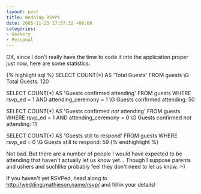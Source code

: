```yaml
---
layout: post
title: Wedding RSVPs
date: 2005-11-23 17:57:32 +00:00
categories:
- Geekery
- Personal
---
```

OK, since I don't really have the time to code it into the application proper just now, here are some statistics:

{% highlight sql %}
SELECT COUNT(*) AS 'Total Guests'
    FROM guests \G
Total Guests: 120

SELECT COUNT(*) AS 'Guests confirmed attending'
    FROM guests
    WHERE rsvp_ed = 1 AND attending_ceremony = 1 \G
Guests confirmed attending: 50

SELECT COUNT(*) AS 'Guests confirmed *not* attending'
    FROM guests
    WHERE rsvp_ed = 1 AND attending_ceremony = 0 \G
Guests confirmed *not* attending: 11

SELECT COUNT(*) AS 'Guests still to respond'
    FROM guests
    WHERE rsvp_ed = 0 \G
Guests still to respond: 59
{% endhighlight %}

Not bad.  But there are a number of people I would have expected to be attending that haven't actually let us know yet...  Though I suppose parents and ushers and suchlike probably feel they don't need to let us know. :-)

If you haven't yet RSVPed, head along to <a href="http://wedding.mathieson.name/rsvp/">http://wedding.mathieson.name/rsvp/</a> and fill in your details!
